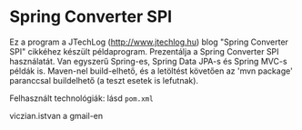Spring Converter SPI
====================

Ez a program a JTechLog (<http://www.jtechlog.hu>) blog "Spring Converter SPI" cikkéhez készült példaprogram.
Prezentálja a Spring Converter SPI használatát. Van egyszerű Spring-es, Spring Data JPA-s és
Spring MVC-s példák is.
Maven-nel build-elhető, és a letöltést követően az 'mvn package' paranccsal buildelhető (a teszt esetek is lefutnak).

Felhasznált technológiák: lásd `pom.xml`

viczian.istvan a gmail-en

